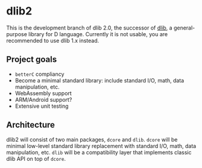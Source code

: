 dlib2
=====
This is the development branch of dlib 2.0, the successor of [dlib](https://github.com/gecko0307/dlib), a general-purpose library for D language. Currently it is not usable, you are recommended to use dlib 1.x instead.

Project goals
-------------
* `betterC` compliancy
* Become a minimal standard library: include standard I/O, math, data manipulation, etc.
* WebAssembly support
* ARM/Android support?
* Extensive unit testing

Architecture
------------
dlib2 will consist of two main packages, `dcore` and `dlib`. `dcore` will be minimal low-level standard library replacement with standard I/O, math, data manipulation, etc. `dlib` will be a compatibility layer that implements classic dlib API on top of `dcore`.
